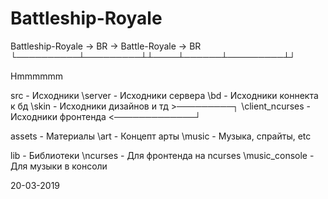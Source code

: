 # Battleship-Royale

Battleship-Royale -> BR -> Battle-Royale -> BR
└──────────┴─────────┴┴────┴──────┴─────────┴┘

Hmmmmmm

src						- Исходники
	\server				- Исходники сервера
	\bd					- Исходники коннекта к бд
	\skin				- Исходники дизайнов и тд >─────────┐
	\client_ncurses		- Исходники фронтенда <─────────────┘

assets					- Материалы
	\art				- Концепт арты
	\music				- Музыка, спрайты, etc

lib						- Библиотеки
	\ncurses			- Для фронтенда на ncurses
	\music_console		- Для музыки в консоли

20-03-2019